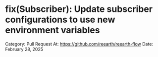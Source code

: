 # fix(Subscriber): Update subscriber configurations to use new environment variables

Category: Pull Request
At: https://github.com/reearth/reearth-flow
Date: February 28, 2025